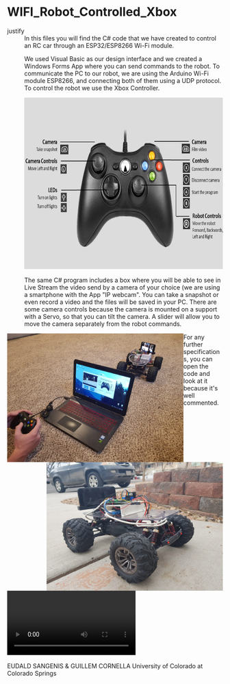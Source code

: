 # WIFI_Robot_Controlled_Xbox

<dt>justify</dt>
<dd>
In this files you will find the C# code that we have created to control an RC car through an ESP32/ESP8266 Wi-Fi module.

We used Visual Basic as our design interface and we created a Windows Forms App where you can send commands to the robot. To communicate the PC to our robot, we are using the Arduino Wi-Fi module ESP8266, and connecting both of them using a UDP protocol. To control the robot we use the Xbox Controller.

<p align = "center">
  <img width="700" height="400" src="assets/xbox_controls.png">
</p>

The same C# program includes a box where you will be able to see in Live Stream the video send by a camera of your choice (we are using a smartphone with the App "IP webcam". You can take a snapshot or even record a video and the files will be saved in your PC. There are some camera controls because the camera is mounted on a support with a Servo, so that you can tilt the camera. A slider will allow you to move the camera separately from the robot commands.
</dd>

<p align = "center">
  <img align = "left" width="412" height="300" src="assets/im_1.jpeg">
  <img align = "right" width="412" height="300" src="assets/im_2.jpeg">
</p>

For any further specifications, you can open the code and look at it because it's well commented.

<video>
  <source src="assets/Xbox_Controller.mov" type="video/mp4"></source>
</video>


EUDALD SANGENIS & GUILLEM CORNELLA University of Colorado at Colorado Springs
